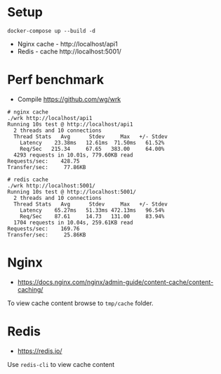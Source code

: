 # Setup

```
docker-compose up --build -d
```

* Nginx cache - http://localhost/api1
* Redis - cache http://localhost:5001/


# Perf benchmark

* Compile https://github.com/wg/wrk

```
# nginx cache
./wrk http://localhost/api1
Running 10s test @ http://localhost/api1
  2 threads and 10 connections
  Thread Stats   Avg      Stdev     Max   +/- Stdev
    Latency    23.38ms   12.61ms  71.50ms   61.52%
    Req/Sec   215.34     67.65   383.00     64.00%
  4293 requests in 10.01s, 779.60KB read
Requests/sec:    428.75
Transfer/sec:     77.86KB

# redis cache
./wrk http://localhost:5001/
Running 10s test @ http://localhost:5001/
  2 threads and 10 connections
  Thread Stats   Avg      Stdev     Max   +/- Stdev
    Latency    65.27ms   51.33ms 472.13ms   96.54%
    Req/Sec    87.61     14.73   131.00     83.94%
  1704 requests in 10.04s, 259.61KB read
Requests/sec:    169.76
Transfer/sec:     25.86KB
```

# Nginx

* https://docs.nginx.com/nginx/admin-guide/content-cache/content-caching/

To view cache content browse to `tmp/cache` folder.


# Redis

* https://redis.io/

Use `redis-cli` to view cache content